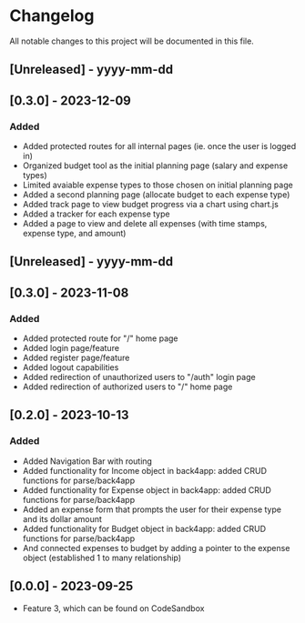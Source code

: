 # Changelog

All notable changes to this project will be documented in this file.

## [Unreleased] - yyyy-mm-dd

## [0.3.0] - 2023-12-09

### Added
- Added protected routes for all internal pages (ie. once the user is logged in)
- Organized budget tool as the initial planning page (salary and expense types)
- Limited avaiable expense types to those chosen on initial planning page
- Added a second planning page (allocate budget to each expense type)
- Added track page to view budget progress via a chart using chart.js
- Added a tracker for each expense type
- Added a page to view and delete all expenses (with time stamps, expense type, and amount)

## [Unreleased] - yyyy-mm-dd

## [0.3.0] - 2023-11-08

### Added

- Added protected route for "/" home page
- Added login page/feature
- Added register page/feature
- Added logout capabilities
- Added redirection of unauthorized users to "/auth" login page
- Added redirection of authorized users to "/" home page


## [0.2.0] - 2023-10-13

### Added

- Added Navigation Bar with routing
- Added functionality for Income object in back4app: added CRUD functions for parse/back4app
- Added functionality for Expense object in back4app: added CRUD functions for parse/back4app
- Added an expense form that prompts the user for their expense type and its dollar amount
- Added functionality for Budget object in back4app: added CRUD functions for parse/back4app
- And connected expenses to budget by adding a pointer to the expense object (established 1 to many relationship)
 
## [0.0.0] - 2023-09-25
- Feature 3, which can be found on CodeSandbox